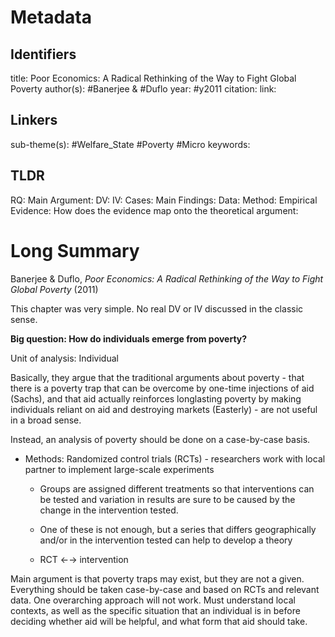 
# Metadata
## Identifiers
title: Poor Economics: A Radical Rethinking of the Way to Fight Global Poverty
author(s): #Banerjee & #Duflo
year: #y2011
citation:
link:

## Linkers

sub-theme(s): #Welfare_State #Poverty #Micro
keywords:

## TLDR

RQ:
Main Argument:
DV:
IV:
Cases:
Main Findings:
Data:
Method:
Empirical Evidence: 
How does the evidence map onto the theoretical argument: 

# Long Summary




Banerjee & Duflo, *Poor Economics: A Radical Rethinking of the Way to
Fight Global Poverty* (2011)

This chapter was very simple. No real DV or IV discussed in the classic
sense.

**Big question: How do individuals emerge from poverty?**

Unit of analysis: Individual

Basically, they argue that the traditional arguments about poverty -
that there is a poverty trap that can be overcome by one-time injections
of aid (Sachs), and that aid actually reinforces longlasting poverty by
making individuals reliant on aid and destroying markets (Easterly) -
are not useful in a broad sense.

Instead, an analysis of poverty should be done on a case-by-case basis.

-   Methods: Randomized control trials (RCTs) - researchers work with
    local partner to implement large-scale experiments

    -   Groups are assigned different treatments so that interventions
        can be tested and variation in results are sure to be caused by
        the change in the intervention tested.

    -   One of these is not enough, but a series that differs
        geographically and/or in the intervention tested can help to
        develop a theory

    -   RCT ←→ intervention

Main argument is that poverty traps may exist, but they are not a given.
Everything should be taken case-by-case and based on RCTs and relevant
data. One overarching approach will not work. Must understand local
contexts, as well as the specific situation that an individual is in
before deciding whether aid will be helpful, and what form that aid
should take.
